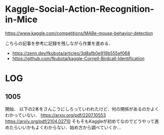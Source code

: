 # Kaggle-Social-Action-Recognition-in-Mice

https://www.kaggle.com/competitions/MABe-mouse-behavior-detection

こちらの記事を参考に記録を残しながら作業を進める．
- https://zenn.dev/fkubota/articles/3d8afb0e919b555ef068
- https://github.com/fkubota/kaggle-Cornell-Birdcall-Identification





# LOG

## 1005
開始．
以下の2本をさんこうにしろっていわれたけど．何の関係があるのかよくわかっていない．
https://arxiv.org/pdf/2207.10553
https://arxiv.org/pdf/2104.02710
そもそもKaggleが初めてなのでどうやって進めたらいいかもよくわからない．始め方から調べていくか．．
